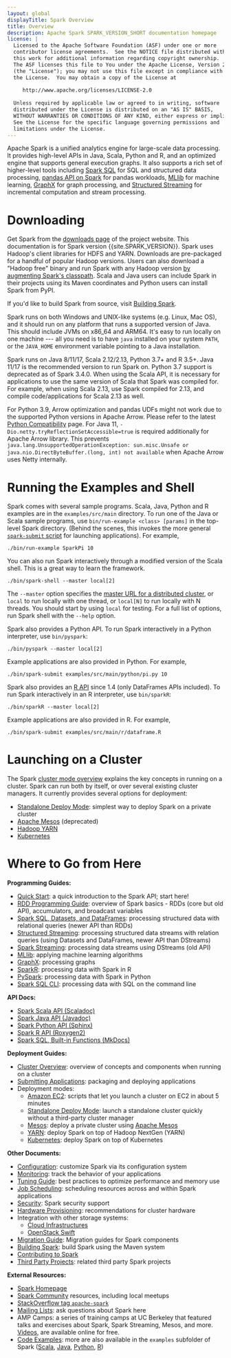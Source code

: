 ```yaml
---
layout: global
displayTitle: Spark Overview
title: Overview
description: Apache Spark SPARK_VERSION_SHORT documentation homepage
license: |
  Licensed to the Apache Software Foundation (ASF) under one or more
  contributor license agreements.  See the NOTICE file distributed with
  this work for additional information regarding copyright ownership.
  The ASF licenses this file to You under the Apache License, Version 2.0
  (the "License"); you may not use this file except in compliance with
  the License.  You may obtain a copy of the License at
 
     http://www.apache.org/licenses/LICENSE-2.0
 
  Unless required by applicable law or agreed to in writing, software
  distributed under the License is distributed on an "AS IS" BASIS,
  WITHOUT WARRANTIES OR CONDITIONS OF ANY KIND, either express or implied.
  See the License for the specific language governing permissions and
  limitations under the License.
---
```


Apache Spark is a unified analytics engine for large-scale data processing.
It provides high-level APIs in Java, Scala, Python and R,
and an optimized engine that supports general execution graphs.
It also supports a rich set of higher-level tools including [Spark SQL](sql-programming-guide.html) for SQL and structured data processing, [pandas API on Spark](api/python/getting_started/quickstart_ps.html) for pandas workloads, [MLlib](ml-guide.html) for machine learning, [GraphX](graphx-programming-guide.html) for graph processing, and [Structured Streaming](structured-streaming-programming-guide.html) for incremental computation and stream processing.

# Downloading

Get Spark from the [downloads page](https://spark.apache.org/downloads.html) of the project website. This documentation is for Spark version {{site.SPARK_VERSION}}. Spark uses Hadoop's client libraries for HDFS and YARN. Downloads are pre-packaged for a handful of popular Hadoop versions.
Users can also download a "Hadoop free" binary and run Spark with any Hadoop version
[by augmenting Spark's classpath](hadoop-provided.html).
Scala and Java users can include Spark in their projects using its Maven coordinates and Python users can install Spark from PyPI.


If you'd like to build Spark from 
source, visit [Building Spark](building-spark.html).


Spark runs on both Windows and UNIX-like systems (e.g. Linux, Mac OS), and it should run on any platform that runs a supported version of Java. This should include JVMs on x86_64 and ARM64. It's easy to run locally on one machine --- all you need is to have `java` installed on your system `PATH`, or the `JAVA_HOME` environment variable pointing to a Java installation.

Spark runs on Java 8/11/17, Scala 2.12/2.13, Python 3.7+ and R 3.5+.
Java 11/17 is the recommended version to run Spark on.
Python 3.7 support is deprecated as of Spark 3.4.0.
When using the Scala API, it is necessary for applications to use the same version of Scala that Spark was compiled for.
For example, when using Scala 2.13, use Spark compiled for 2.13, and compile code/applications for Scala 2.13 as well.

For Python 3.9, Arrow optimization and pandas UDFs might not work due to the supported Python versions in Apache Arrow. Please refer to the latest [Python Compatibility](https://arrow.apache.org/docs/python/install.html#python-compatibility) page.
For Java 11, `-Dio.netty.tryReflectionSetAccessible=true` is required additionally for Apache Arrow library. This prevents `java.lang.UnsupportedOperationException: sun.misc.Unsafe or java.nio.DirectByteBuffer.(long, int) not available` when Apache Arrow uses Netty internally.

# Running the Examples and Shell

Spark comes with several sample programs.  Scala, Java, Python and R examples are in the
`examples/src/main` directory. To run one of the Java or Scala sample programs, use
`bin/run-example <class> [params]` in the top-level Spark directory. (Behind the scenes, this
invokes the more general
[`spark-submit` script](submitting-applications.html) for
launching applications). For example,

    ./bin/run-example SparkPi 10

You can also run Spark interactively through a modified version of the Scala shell. This is a
great way to learn the framework.

    ./bin/spark-shell --master local[2]

The `--master` option specifies the
[master URL for a distributed cluster](submitting-applications.html#master-urls), or `local` to run
locally with one thread, or `local[N]` to run locally with N threads. You should start by using
`local` for testing. For a full list of options, run Spark shell with the `--help` option.

Spark also provides a Python API. To run Spark interactively in a Python interpreter, use
`bin/pyspark`:

    ./bin/pyspark --master local[2]

Example applications are also provided in Python. For example,

    ./bin/spark-submit examples/src/main/python/pi.py 10

Spark also provides an [R API](sparkr.html) since 1.4 (only DataFrames APIs included).
To run Spark interactively in an R interpreter, use `bin/sparkR`:

    ./bin/sparkR --master local[2]

Example applications are also provided in R. For example,

    ./bin/spark-submit examples/src/main/r/dataframe.R

# Launching on a Cluster

The Spark [cluster mode overview](cluster-overview.html) explains the key concepts in running on a cluster.
Spark can run both by itself, or over several existing cluster managers. It currently provides several
options for deployment:

* [Standalone Deploy Mode](spark-standalone.html): simplest way to deploy Spark on a private cluster
* [Apache Mesos](running-on-mesos.html) (deprecated)
* [Hadoop YARN](running-on-yarn.html)
* [Kubernetes](running-on-kubernetes.html)

# Where to Go from Here

**Programming Guides:**

* [Quick Start](quick-start.html): a quick introduction to the Spark API; start here!
* [RDD Programming Guide](rdd-programming-guide.html): overview of Spark basics - RDDs (core but old API), accumulators, and broadcast variables  
* [Spark SQL, Datasets, and DataFrames](sql-programming-guide.html): processing structured data with relational queries (newer API than RDDs)
* [Structured Streaming](structured-streaming-programming-guide.html): processing structured data streams with relation queries (using Datasets and DataFrames, newer API than DStreams)
* [Spark Streaming](streaming-programming-guide.html): processing data streams using DStreams (old API)
* [MLlib](ml-guide.html): applying machine learning algorithms
* [GraphX](graphx-programming-guide.html): processing graphs 
* [SparkR](sparkr.html): processing data with Spark in R
* [PySpark](api/python/getting_started/index.html): processing data with Spark in Python
* [Spark SQL CLI](sql-distributed-sql-engine-spark-sql-cli.html): processing data with SQL on the command line

**API Docs:**

* [Spark Scala API (Scaladoc)](api/scala/org/apache/spark/index.html)
* [Spark Java API (Javadoc)](api/java/index.html)
* [Spark Python API (Sphinx)](api/python/index.html)
* [Spark R API (Roxygen2)](api/R/index.html)
* [Spark SQL, Built-in Functions (MkDocs)](api/sql/index.html)

**Deployment Guides:**

* [Cluster Overview](cluster-overview.html): overview of concepts and components when running on a cluster
* [Submitting Applications](submitting-applications.html): packaging and deploying applications
* Deployment modes:
  * [Amazon EC2](https://github.com/amplab/spark-ec2): scripts that let you launch a cluster on EC2 in about 5 minutes
  * [Standalone Deploy Mode](spark-standalone.html): launch a standalone cluster quickly without a third-party cluster manager
  * [Mesos](running-on-mesos.html): deploy a private cluster using
      [Apache Mesos](https://mesos.apache.org)
  * [YARN](running-on-yarn.html): deploy Spark on top of Hadoop NextGen (YARN)
  * [Kubernetes](running-on-kubernetes.html): deploy Spark on top of Kubernetes

**Other Documents:**

* [Configuration](configuration.html): customize Spark via its configuration system
* [Monitoring](monitoring.html): track the behavior of your applications
* [Tuning Guide](tuning.html): best practices to optimize performance and memory use
* [Job Scheduling](job-scheduling.html): scheduling resources across and within Spark applications
* [Security](security.html): Spark security support
* [Hardware Provisioning](hardware-provisioning.html): recommendations for cluster hardware
* Integration with other storage systems:
  * [Cloud Infrastructures](cloud-integration.html)
  * [OpenStack Swift](storage-openstack-swift.html)
* [Migration Guide](migration-guide.html): Migration guides for Spark components
* [Building Spark](building-spark.html): build Spark using the Maven system
* [Contributing to Spark](https://spark.apache.org/contributing.html)
* [Third Party Projects](https://spark.apache.org/third-party-projects.html): related third party Spark projects

**External Resources:**

* [Spark Homepage](https://spark.apache.org)
* [Spark Community](https://spark.apache.org/community.html) resources, including local meetups
* [StackOverflow tag `apache-spark`](http://stackoverflow.com/questions/tagged/apache-spark)
* [Mailing Lists](https://spark.apache.org/mailing-lists.html): ask questions about Spark here
* AMP Camps: a series of training camps at UC Berkeley that featured talks and
  exercises about Spark, Spark Streaming, Mesos, and more. [Videos](https://www.youtube.com/user/BerkeleyAMPLab/search?query=amp%20camp),
  are available online for free.
* [Code Examples](https://spark.apache.org/examples.html): more are also available in the `examples` subfolder of Spark ([Scala]({{site.SPARK_GITHUB_URL}}/tree/master/examples/src/main/scala/org/apache/spark/examples),
 [Java]({{site.SPARK_GITHUB_URL}}/tree/master/examples/src/main/java/org/apache/spark/examples),
 [Python]({{site.SPARK_GITHUB_URL}}/tree/master/examples/src/main/python),
 [R]({{site.SPARK_GITHUB_URL}}/tree/master/examples/src/main/r))
